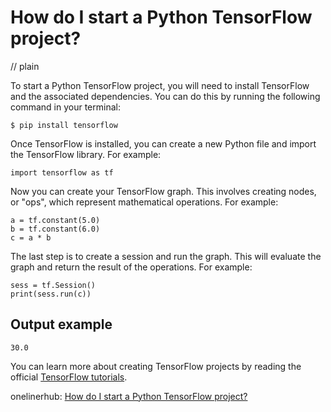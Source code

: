 # How do I start a Python TensorFlow project?
// plain

To start a Python TensorFlow project, you will need to install TensorFlow and the associated dependencies. You can do this by running the following command in your terminal:

```
$ pip install tensorflow
```

Once TensorFlow is installed, you can create a new Python file and import the TensorFlow library. For example:

```
import tensorflow as tf
```

Now you can create your TensorFlow graph. This involves creating nodes, or "ops", which represent mathematical operations. For example:

```
a = tf.constant(5.0)
b = tf.constant(6.0)
c = a * b
```

The last step is to create a session and run the graph. This will evaluate the graph and return the result of the operations. For example:

```
sess = tf.Session()
print(sess.run(c))
```

## Output example

```
30.0
```

You can learn more about creating TensorFlow projects by reading the official [TensorFlow tutorials](https://www.tensorflow.org/tutorials/).

onelinerhub: [How do I start a Python TensorFlow project?](https://onelinerhub.com/python-tensorflow/how-do-i-start-a-python-tensorflow-project)